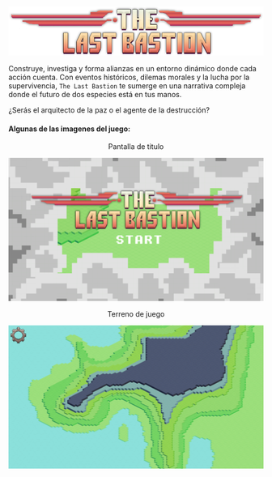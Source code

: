 ![titlegame](./img/title-lastbastion.png)

Construye, investiga y forma alianzas en un entorno dinámico donde cada acción cuenta. Con eventos históricos, dilemas morales y la lucha por la supervivencia, ``The Last Bastion`` te sumerge en una narrativa compleja donde el futuro de dos especies está en tus manos. 

¿Serás el arquitecto de la paz o el agente de la destrucción?


#### Algunas de las imagenes del juego:

<p style="text-align: center">Pantalla de titulo</p>

![titleScreen](./img/titleScreen.png)


<p style="text-align: center">Terreno de juego</p>

![mapScreen](./img/mapScreen.png)
